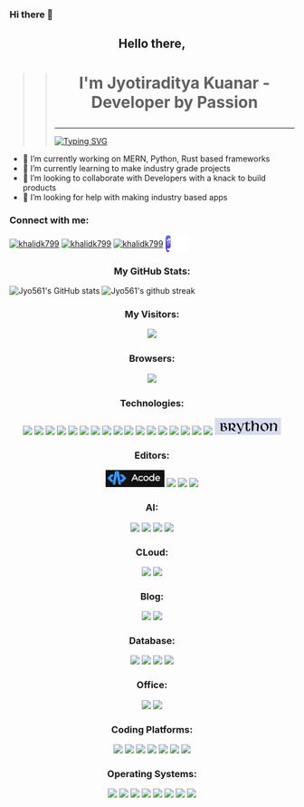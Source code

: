 ### Hi there 👋

## <p align="center">Hello there,</p>
>> # <p align="center">I'm Jyotiraditya Kuanar - Developer by Passion</p>
>> ------
>> [![Typing SVG](https://readme-typing-svg.herokuapp.com/?lines=%F0%9F%9A%80%20Passionate%20Software%20Developer%20;%20Web%20Development%20;%20Cybersecurity%20;%20Javascript,%20Python,%20Rust%20;%20Intuitive%20Developer%20;%20GATE%20CS%2024%27,%20CS%2025%27%20and%20DA%2025%27%20Qualified)](https://git.io/typing-svg)



- 🔭 I’m currently working on MERN, Python, Rust based frameworks
- 🌱 I’m currently learning to make industry grade projects
- 👯 I’m looking to collaborate with Developers with a knack to build products 
- 🤔 I’m looking for help with making industry based apps

<h3 align="left">Connect with me:</h3>
<a href="https://linkedin.com/in/jyotiraditya-kuanar-8b39b7207" target="blank"><img align="center" src="https://raw.githubusercontent.com/rahuldkjain/github-profile-readme-generator/master/src/images/icons/Social/linked-in-alt.svg" alt="khalidk799" height="30" width="40" /></a>
<a href="https://x.com/Jyotiradit85974" target="blank"><img align="center" src="https://raw.githubusercontent.com/rahuldkjain/github-profile-readme-generator/master/src/images/icons/Social/twitter.svg" alt="khalidk799" height="30" width="40" /></a>
<a href="https://bsky.app/profile/jyo561.bsky.social" target="blank"><img align="center" src="https://camo.githubusercontent.com/822d6b1877dd6f53c0ab014cf1332509a248b6653d1dc2ee297c27a985368916/68747470733a2f2f75706c6f61642e77696b696d656469612e6f72672f77696b6970656469612f636f6d6d6f6e732f7468756d622f372f37612f426c7565736b795f4c6f676f2e7376672f32373270782d426c7565736b795f4c6f676f2e7376672e706e67" alt="khalidk799" height="30" width="40" /></a>
<a href="https://mastodon.social/@jyo561" target="blank"><img align="center" src="https://raw.githubusercontent.com/mastodon/mastodon/main/lib/assets/wordmark.dark.png" alt="khalidk799" height="30" width="40" /></a>


<h3 align="center"> My GitHub Stats: </h3>
<p align="center">
  
  ![Jyo561's GitHub stats](https://github-readme-stats.vercel.app/api?username=Jyo561)
  ![Jyo561's github streak](https://github-readme-streak-stats.herokuapp.com/?user=Jyo561&theme=blue-green)
</p>

<h3 align="center"> My Visitors: </h3>
<p align="center">
  <img src="https://profile-counter.glitch.me/Jyo561/count.svg" />
</p>
<h3 align="center"> Browsers: </h3>
<p align="center">
    <img src="https://img.shields.io/badge/Brave-FB542B?style=for-the-badge&logo=Brave&logoColor=white">
  </p>

<h3 align="center"> Technologies: </h3>
<p align="center">
    <img src="https://img.shields.io/badge/vuejs-%2335495e.svg?style=for-the-badge&logo=vuedotjs&logoColor=%234FC08D">
    <img src="https://img.shields.io/badge/express.js-%23404d59.svg?style=for-the-badge&logo=express&logoColor=%2361DAFB">
    <img src="https://img.shields.io/badge/bootstrap-%23563D7C.svg?style=for-the-badge&logo=bootstrap&logoColor=white">
    <img src="https://img.shields.io/badge/chakra-%234ED1C5.svg?style=for-the-badge&logo=chakraui&logoColor=white">
    <img src="https://img.shields.io/badge/node.js-6DA55F?style=for-the-badge&logo=node.js&logoColor=white">
    <img src="https://img.shields.io/badge/opencv-%23white.svg?style=for-the-badge&logo=opencv&logoColor=white">
    <img src="https://img.shields.io/badge/html5-%23E34F26.svg?style=for-the-badge&logo=html5&logoColor=white">
    <img src="https://img.shields.io/badge/java-%23ED8B00.svg?style=for-the-badge&logo=java&logoColor=white">
    <img src="https://img.shields.io/badge/javascript-%23323330.svg?style=for-the-badge&logo=javascript&logoColor=%23F7DF1E">
    <img src="https://img.shields.io/badge/python-3670A0?style=for-the-badge&logo=python&logoColor=ffdd54">
    <img src="https://img.shields.io/badge/fastapi-109989?style=for-the-badge&logo=FASTAPI&logoColor=white">
    <img src="https://img.shields.io/badge/Django-092E20?style=for-the-badge&logo=django&logoColor=green">
    <img src="https://img.shields.io/badge/React-20232A?style=for-the-badge&logo=react&logoColor=61DAFB">
    <img src="https://img.shields.io/badge/Rust-000000?style=for-the-badge&logo=rust&logoColor=white">
    <img src="https://img.shields.io/badge/Kotlin-B125EA?style=for-the-badge&logo=kotlin&logoColor=white">
    <img src="https://img.shields.io/badge/TypeScript-007ACC?style=for-the-badge&logo=typescript&logoColor=white">
    <img src="https://img.shields.io/badge/ngrok-140648?style=for-the-badge&logo=Ngrok&logoColor=white">
    <img src="./brython.png" height="30">
  </p>
  
  <h3 align="center"> Editors: </h3>
  <p align="center">
    <img src="./Acode.png" height="30">
    <img src="https://img.shields.io/badge/sublime_text-%23575757.svg?style=for-the-badge&logo=sublime-text&logoColor=important">
    <img src="https://img.shields.io/badge/VIM-%2311AB00.svg?style=for-the-badge&logo=vim&logoColor=white">
    <img src="https://img.shields.io/badge/NeoVim-%2357A143.svg?&style=for-the-badge&logo=neovim&logoColor=white">
  </p>

  <h3 align="center"> AI: </h3>
  <p align="center">
    <img src="https://img.shields.io/badge/ChatGPT-74aa9c?style=for-the-badge&logo=openai&logoColor=white">
    <img src="https://img.shields.io/badge/github%20copilot-000000?style=for-the-badge&logo=githubcopilot&logoColor=white">
    <img src="https://img.shields.io/badge/Google%20Gemini-8E75B2?style=for-the-badge&logo=googlegemini&logoColor=white">
    <img src="https://img.shields.io/badge/langchain-1C3C3C?style=for-the-badge&logo=langchain&logoColor=white">
  </p>

  <h3 align="center"> CLoud: </h3>
  <p align="center">
    <img src="https://img.shields.io/badge/Google_Cloud-4285F4?style=for-the-badge&logo=google-cloud&logoColor=white">
    <img src="https://img.shields.io/badge/Amazon_AWS-FF9900?style=for-the-badge&logo=amazonaws&logoColor=white">
  </p>

  <h3 align="center"> Blog: </h3>
  <p align="center">
    <a href="https://dev.to/jyo561"><img src="https://img.shields.io/badge/dev.to-0A0A0A?style=for-the-badge&logo=devdotto&logoColor=white"></a>
    <a href="https://medium.com/@jyotiradityakuanar34" target="blank"><img src="https://img.shields.io/badge/Medium-12100E?style=for-the-badge&logo=medium&logoColor=white"></a>
  </p>

  <h3 align="center"> Database: </h3>
  <p align="center">
    <img src="https://img.shields.io/badge/MySQL-005C84?style=for-the-badge&logo=mysql&logoColor=white">
    <img src="https://img.shields.io/badge/Sqlite-003B57?style=for-the-badge&logo=sqlite&logoColor=white">
    <img src="https://img.shields.io/badge/PostgreSQL-316192?style=for-the-badge&logo=postgresql&logoColor=white">
    <img src="https://img.shields.io/badge/MongoDB-4EA94B?style=for-the-badge&logo=mongodb&logoColor=white">
  </p>

  <h3 align="center"> Office: </h3>
  <p align="center">
    <img src="https://img.shields.io/badge/Notion-000000?style=for-the-badge&logo=notion&logoColor=white">
    <img src="https://img.shields.io/badge/LibreOffice-18A303?style=for-the-badge&logo=LibreOffice&logoColor=white">
  </p>

  <h3 align="center"> Coding Platforms: </h3>
  <p align="center">
    <a href="https://leetcode.com/u/jyom/" target="blank"><img src="https://img.shields.io/badge/-LeetCode-FFA116?style=for-the-badge&logo=LeetCode&logoColor=black"></a>
    <a href="https://www.codechef.com/users/jyom" target="blank"><img src="https://img.shields.io/badge/Codechef-%23B92B27.svg?&style=for-the-badge&logo=Codechef&logoColor=white"></a>
    <a href="https://www.hackerrank.com/profile/jyotiradityakua1" target="blank"><img src="https://img.shields.io/badge/-Hackerrank-2EC866?style=for-the-badge&logo=HackerRank&logoColor=white"></a>
    <a href="https://codeforces.com/profile/jyom" target="blank"><img src="https://img.shields.io/badge/Codeforces-445f9d?style=for-the-badge&logo=Codeforces&logoColor=white"></a>
    <a href="https://www.codewars.com/users/Jyo561" target="blank"><img src="https://img.shields.io/badge/Codewars-B1361E?style=for-the-badge&logo=Codewars&logoColor=white"></a>
    <a href="https://www.hackerearth.com/@jyotiradityakuanar34/" target="blank"><img src="https://img.shields.io/badge/HackerEarth-%232C3454.svg?&style=for-the-badge&logo=HackerEarth&logoColor=Blue"></a>
    <a href="https://gitlab.com/jyotiradityakuanar34" target="blank"><img src="https://img.shields.io/badge/GitLab-330F63?style=for-the-badge&logo=gitlab&logoColor=white"></a>
  </p>
  
  <h3 align="center"> Operating Systems: </h3>
  <p align="center">
    <img src="https://img.shields.io/badge/Android-3DDC84?style=for-the-badge&logo=android&logoColor=white">
    <img src="https://img.shields.io/badge/Arch_Linux-1793D1?style=for-the-badge&logo=arch-linux&logoColor=white">
    <img src="https://img.shields.io/badge/Artix_Linux-10A0CC?style=for-the-badge&logo=artix-linux&logoColor=white">
    <img src="https://img.shields.io/badge/Debian-A81D33?style=for-the-badge&logo=debian&logoColor=white">
    <img src="https://img.shields.io/badge/lineageos-167C80?style=for-the-badge&logo=lineageos&logoColor=white">
    <img src="https://img.shields.io/badge/chrome%20os-3d89fc?style=for-the-badge&logo=google%20chrome&logoColor=white">
    <img src="https://img.shields.io/badge/Manjaro-35BF5C?style=for-the-badge&logo=Manjaro&logoColor=white">
    <img src="https://img.shields.io/badge/SUSE-0C322C?style=for-the-badge&logo=SUSE&logoColor=white">
  </p>
